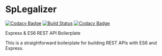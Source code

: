 # SpLegalizer

[![Codacy Badge](https://api.codacy.com/project/badge/Grade/b685a18756964cce9b50ebbc527df2ae)](https://www.codacy.com/app/sagrath23/SpendsLegalizer?utm_source=github.com&amp;utm_medium=referral&amp;utm_content=sagrath23/SpendsLegalizer&amp;utm_campaign=Badge_Grade)
[![Build Status](https://travis-ci.org/sagrath23/SpendsLegalizer.svg?branch=master)](https://travis-ci.org/sagrath23/SpendsLegalizer)
[![Codacy Badge](https://api.codacy.com/project/badge/Coverage/b685a18756964cce9b50ebbc527df2ae)](https://www.codacy.com/app/sagrath23/SpendsLegalizer?utm_source=github.com&utm_medium=referral&utm_content=sagrath23/SpendsLegalizer&utm_campaign=Badge_Coverage)


Express & ES6 REST API Boilerplate

This is a straightforward boilerplate for building REST APIs with ES6 and Express.
